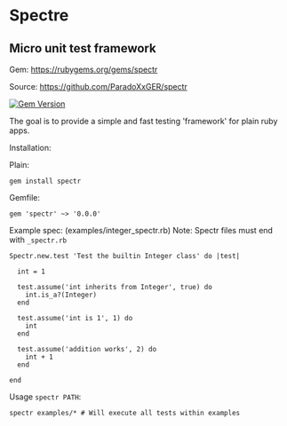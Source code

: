 # Spectre

## Micro unit test framework 
Gem: https://rubygems.org/gems/spectr

Source: https://github.com/ParadoXxGER/spectr

[![Gem Version](https://badge.fury.io/rb/spectr.svg)](https://badge.fury.io/rb/spectr)

The goal is to provide a simple and fast testing 'framework' for plain ruby apps.
 
Installation:

Plain:

```
gem install spectr
```

Gemfile:
```
gem 'spectr' ~> '0.0.0'
```


Example spec: (examples/integer_spectr.rb)
Note: Spectr files must end with `_spectr.rb`

```
Spectr.new.test 'Test the builtin Integer class' do |test|

  int = 1

  test.assume('int inherits from Integer', true) do
    int.is_a?(Integer)
  end

  test.assume('int is 1', 1) do
    int
  end

  test.assume('addition works', 2) do
    int + 1
  end

end
```

Usage `spectr PATH`:

```
spectr examples/* # Will execute all tests within examples
```